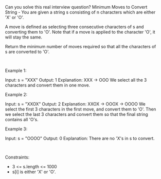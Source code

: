 Can you solve this real interview question? Minimum Moves to Convert String - You are given a string s consisting of n characters which are either 'X' or 'O'.

A move is defined as selecting three consecutive characters of s and converting them to 'O'. Note that if a move is applied to the character 'O', it will stay the same.

Return the minimum number of moves required so that all the characters of s are converted to 'O'.

 

Example 1:


Input: s = "XXX"
Output: 1
Explanation: XXX -> OOO
We select all the 3 characters and convert them in one move.


Example 2:


Input: s = "XXOX"
Output: 2
Explanation: XXOX -> OOOX -> OOOO
We select the first 3 characters in the first move, and convert them to 'O'.
Then we select the last 3 characters and convert them so that the final string contains all 'O's.

Example 3:


Input: s = "OOOO"
Output: 0
Explanation: There are no 'X's in s to convert.


 

Constraints:

 * 3 <= s.length <= 1000
 * s[i] is either 'X' or 'O'.